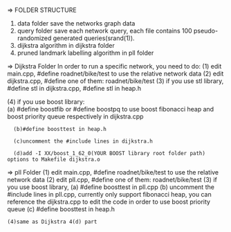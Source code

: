 => FOLDER STRUCTURE
1. data folder save the networks graph data
2. query folder save each network query, each file contains 100 pseudo-randomized generated queries(srand(1)).
3. dijkstra algorithm in dijkstra folder
4. pruned landmark labelling algorithm in pll folder


=> Dijkstra Folder
In order to run a specific network, you need to do:
   (1) edit main.cpp, #define roadnet/bike/test to use the relative network data
   (2) edit dijkstra.cpp, #define one of them: roadnet/bike/test 
   (3) if you use stl library, #define stl in dijkstra.cpp, #define stl in heap.h
   
   (4) if you use boost library:   
      (a) #define boostfib or #define boostpq to use boost fibonacci heap and boost 
          priority queue respectively in dijkstra.cpp

      (b)#define boosttest in heap.h  
      
      (c)uncomment the #include lines in dijkstra.h
      
      (d)add -I XX/boost_1_62_0(YOUR BOOST library root folder path) options to Makefile dijkstra.o


=> pll Folder
    (1) edit main.cpp, #define roadnet/bike/test to use the relative network data
    (2) edit pll.cpp, #define one of them: roadnet/bike/test
    (3) if you use boost library,
        (a) #define boosttest in pll.cpp
        (b) uncomment the #include lines in pll.cpp, currently only support fibonacci heap, you can reference the dijkstra.cpp to edit the code in            order to use boost priority queue
        (c) #define boosttest in heap.h

    (4)same as Dijkstra 4(d) part 
